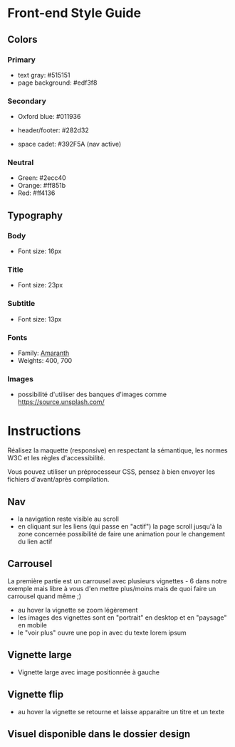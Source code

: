 # Front-end Style Guide

## Colors

### Primary

- text gray: #515151
- page background: #edf3f8

### Secondary

- Oxford blue: #011936
- header/footer: #282d32

- space cadet: #392F5A (nav active)

### Neutral

- Green: #2ecc40
- Orange: #ff851b
- Red: #ff4136

## Typography

### Body

- Font size: 16px

### Title

- Font size: 23px

### Subtitle

- Font size: 13px

### Fonts

- Family: [Amaranth](https://fonts.google.com/specimen/Amaranth)
- Weights: 400, 700

### Images

- possibilité d'utiliser des banques d'images comme https://source.unsplash.com/

# Instructions

Réalisez la maquette (responsive) en respectant la sémantique, les normes W3C et les règles d'accessibilité.

Vous pouvez utiliser un préprocesseur CSS, pensez à bien envoyer les fichiers d'avant/après compilation.

## Nav

- la navigation reste visible au scroll
- en cliquant sur les liens (qui passe en "actif") la page scroll jusqu'à la zone concernée
  possibilité de faire une animation pour le changement du lien actif

## Carrousel

La première partie est un carrousel avec plusieurs vignettes - 6 dans notre exemple mais libre à vous d'en mettre plus/moins mais de quoi faire un carrousel quand même ;)

- au hover la vignette se zoom légèrement
- les images des vignettes sont en "portrait" en desktop et en "paysage" en mobile
- le "voir plus" ouvre une pop in avec du texte lorem ipsum

## Vignette large

- Vignette large avec image positionnée à gauche

## Vignette flip

- au hover la vignette se retourne et laisse apparaitre un titre et un texte

## Visuel disponible dans le dossier design

